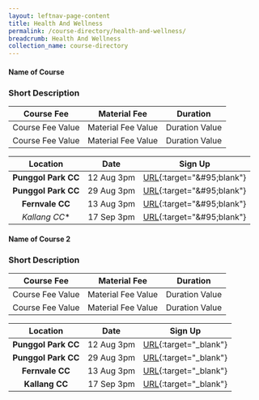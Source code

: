 ```yaml
---
layout: leftnav-page-content
title: Health And Wellness
permalink: /course-directory/health-and-wellness/
breadcrumb: Health And Wellness
collection_name: course-directory
---
```


#### Name of Course
### Short Description

|    Course Fee    	|    Material Fee    	|    Duration    	|
|:----------------:	|:------------------:	|:--------------:	|
| Course Fee Value 	| Material Fee Value 	| Duration Value 	|
| Course Fee Value 	| Material Fee Value 	| Duration Value 	|

|       Location      	|    Date    	|                         Sign Up                        	|
|:-------------------:	|:----------:	|:------------------------------------------------------:	|
| **Punggol Park CC** 	| 12 Aug 3pm 	| [URL](https://www.onepa.sg/){:target="&amp;#95;blank"} 	|
| **Punggol Park CC** 	| 29 Aug 3pm 	| [URL](https://www.onepa.sg/){:target="&amp;#95;blank"} 	|
| **Fernvale CC**     	| 13 Aug 3pm 	| [URL](https://www.onepa.sg/){:target="&amp;#95;blank"} 	|
| *Kallang CC**       	| 17 Sep 3pm 	| [URL](https://www.onepa.sg/){:target="&amp;#95;blank"} 	|


#### Name of Course 2

### Short Description 

|    Course Fee    	|    Material Fee    	|    Duration    	|
|:----------------:	|:------------------:	|:--------------:	|
| Course Fee Value 	| Material Fee Value 	| Duration Value 	|
| Course Fee Value 	| Material Fee Value 	| Duration Value 	|

| Location             | Date       | Sign Up                                            |
|        :----:        |   :----:   |                       :----:                       |
| **Punggol Park CC**  | 12 Aug 3pm | [URL](https://www.onepa.sg/){:target="&#95;blank"} |
| **Punggol Park CC**  | 29 Aug 3pm | [URL](https://www.onepa.sg/){:target="&#95;blank"} |
| **Fernvale CC**      | 13 Aug 3pm | [URL](https://www.onepa.sg/){:target="&#95;blank"} |
| **Kallang CC**       | 17 Sep 3pm | [URL](https://www.onepa.sg/){:target="&#95;blank"} |





